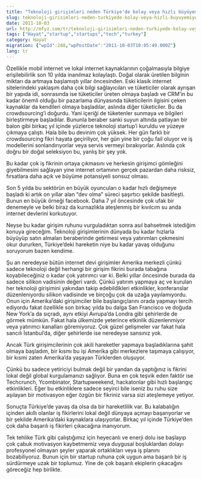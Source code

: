 ```yaml
---
title: "Teknoloji girişimleri neden Türkiye'de kolay veya hızlı büyüyemiyorlar?"
slug: teknoloji-girisimleri-neden-turkiyede-kolay-veya-hizli-buyuyemiyorlar
date: 2011-10-03
url: http://mfyz.com/tr/teknoloji-girisimleri-neden-turkiyede-kolay-veya-hizli-buyuyemiyorlar/
tags: ["Hayat","startup","startups","tech","turkey"]
category: Hayat
migration: {"wpId":288,"wpPostDate":"2011-10-03T10:05:49.000Z"}
lang: tr
---
```


Özellikle mobil internet ve lokal internet kaynaklarının çoğalmasıyla bilgiye erişilebilirlik son 10 yılda inanılmaz kolaylaştı. Doğal olarak üretilen bilginin miktarı da artmaya başlamıştı yıllar öncesinden. Eski klasik internet sitelerindeki yaklaşım daha çok bilgi sağlayıcıları ve tüketiciler olarak ayrışan bir yapıda idi, sonrasında ise tüketiciler üreten olmaya başladı ve CRM’in bu kadar önemli olduğu bir pazarlama dünyasında tüketicilerin ilgisini çeken kaynaklar da kendileri olmaya başladılar, aslında diğer tüketiciler. Bu da crowdsourcing’i doğurdu. Yani içeriği de tüketenler sunmaya ve bilgileri birleştirmeye başladılar. Bununla beraber sanki suyun altında patlayan bir balon gibi birkaç yıl içinde yüzlerce teknoloji startup’i kuruldu ve yüzeye çıkmaya çalıştı. Hala bile bu devinim çok yüksek. Her gün farklı bir crowdsourcing fikri hayata geçiriliyor, her gün yine bir çoğu fail oluyor ve iş modellerini sonlandırıyorlar veya servis vermeyi bırakıyorlar. Aslında çok doğru bir doğal seleksiyon bu, yanlış bir şey yok.

Bu kadar çok iş fikrinin ortaya çıkmasını ve herkesin girişimci gömleğini giyebilmesini sağlayan yine internet ortamının gerçek pazardan daha risksiz, fırsatlara daha açık ve büyüme potansiyeli sonsuz olması.

Son 5 yılda bu sektörün en büyük oyuncuları o kadar hızlı değişmeye başladı ki artık on yıllar alan “dev olma” süreci şaşırtıcı şekilde basitleşti. Bunun en büyük örneği facebook. Daha 7 yıl öncesinde çok ufak bir denemeyle ve belki biraz da kurnazlıkla ateşlenmiş bir kıvılcım su anda internet devlerini korkutuyor.

Neyse bu kadar girişim ruhunu vurguladıktan sonra asıl bahsetmek istediğim konuya gireceğim. Teknoloji girişimlerinin dünyada bu kadar hızlarla büyüyüp satın almaları beraberinde getirmesi veya yatırımları çekmesini okur dururken, Türkiye’deki hareketin niye bu kadar yavaş olduğunu soruyorum bazen kendime.

Şu an neredeyse bütün internet devi girişimler Amerika merkezli çünkü sadece teknoloji değil herhangi bir girişim fikrini burada tabağına koyabileceğiniz o kadar çok yatırımcı var ki. Belki yıllar öncesinde burada da sadece silikon vadisinin değeri vardı. Çünkü yatırım yapmaya aç ve kurulan her teknoloji girişimini yakından takip edebildikleri etkinlikler, konferanslar düzenleniyordu silikon vadisinde ve birçoğu çok da uzağa yayılamıyordu. Onun için Amerika’daki girişimciler bile başlangıçlarını orada yapmayı tercih ediyordu fakat özellikle son birkaç yılda bu dalga San Francisco ve doğuda New York’a da sıçradı, aynı etkiyi Avrupa’da Londra gibi şehirlerde de görmek mümkün. Fakat hala ülkemizde yeterince etkinlik düzenlenmiyor veya yatırımcı kanalları göremiyoruz. Çok güzel gelişmeler var fakat hala sancılı İstanbul’da, diğer şehirlerde ise neredeyse sansınız yok.

Ancak Türk girişimcilerinin çok akili hareketler yapmaya başladıklarına şahit olmaya başladım, bir kısmı bu işi Amerika gibi merkezlere taşımaya çalışıyor, bir kısmi zaten Amerika’da yaşayan Türklerden oluşuyor.

Çünkü bu sadece yetiriciyi bulmak değil bir yandan da yaptığınız is fikrini lokal değil global kurgulamanızı sağlıyor. Buna en çok teşvik eden faktör ise Techcrunch, Ycombinator, Startupweekend, hackatonlar gibi hızlı başlangıç etkinlikleri. Eğer bu etkinliklere sadece seyirci bile iseniz bu ruhu size aşılayan bir motivasyon eğer özgün bir fikriniz varsa sizi ateşlemeye yetiyor.

Sonuçta Türkiye’de yavaş da olsa da bir hareketlilik var. Bu kalabalığın içinden akıllı olanlar iş fikirlerini lokal değil dünyaya açmayı başarıyorlar ve bir şekilde Amerika’daki kaynaklara ulaşıyorlar. Birkaç yıl içinde Türkiye’den çok daha başarılı iş fikirleri çıkacağına inanıyorum.

Tek tehlike Türk gibi çalıştığımız için heyecanlı ve enerji dolu ise başlayıp çok çabuk motivasyon kaybetmemiz veya duygusal boşluklardan dolayı profesyonel olmayan şeyler yaparak ortaklıkları veya iş planını bozabiliyoruz. Bunun için bir startup ruhuna çok uygun ama başarılı bir iş sürdürmeye uzak bir toplumuz. Yine de çok başarılı ekiplerin çıkacağını göreceğiz hep birlikte.